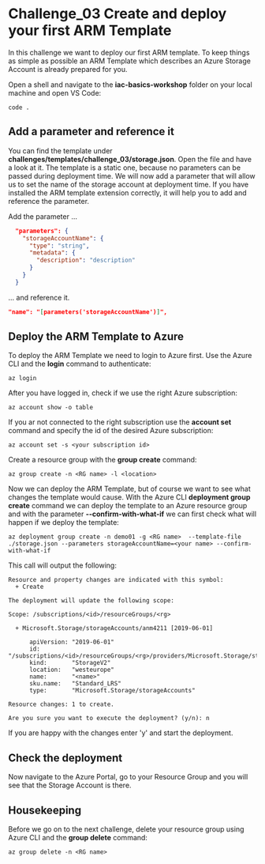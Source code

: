# Challenge_03 Create and deploy your first ARM Template

In this challenge we want to deploy our first ARM template. To keep things as
simple as possible an ARM Template which describes an Azure Storage Account
is already prepared for you.

Open a shell and navigate to the **iac-basics-workshop** folder on your local
machine and open VS Code:

```shell
code .
```

## Add a parameter and reference it

You can find the template under
**challenges/templates/challenge_03/storage.json**. Open the file and have a
look at it. The template is a static one, because no parameters can be passed
during deployment time. We will now add a parameter that will allow us to set
the name of the storage account at deployment time. If you have installed the
ARM template extension correctly, it will help you to add and reference the
parameter.

Add the parameter ...

```json
  "parameters": {
    "storageAccountName": {
      "type": "string",
      "metadata": {
        "description": "description"
      }
    }
  }
```

... and reference it.

```json
"name": "[parameters('storageAccountName')]",
```

## Deploy the ARM Template to Azure

To deploy the ARM Template we need to login to Azure first. Use the Azure CLI
and the **login** command to authenticate:

```Shell
az login
```

After you have logged in, check if we use the right Azure subscription:

```Shell
az account show -o table
```

If you ar not connected to the right subscription use the **account set**
command and specify the id of the desired Azure subscription:

```Shell
az account set -s <your subscription id>
```

Create a resource group with the **group create** command:

```Shell
az group create -n <RG name> -l <location>
```

Now we can deploy the ARM Template, but of course we want to see what changes
the template would cause. With the Azure CLI **deployment group create**
command we can deploy the template to an Azure resource group and with the
parameter **--confirm-with-what-if** we can first check what will happen if
we deploy the template:

```Shell
az deployment group create -n demo01 -g <RG name>  --template-file ./storage.json --parameters storageAccountName=<your name> --confirm-with-what-if
```

This call will output the following:

```Shell
Resource and property changes are indicated with this symbol:
  + Create

The deployment will update the following scope:

Scope: /subscriptions/<id>/resourceGroups/<rg>

  + Microsoft.Storage/storageAccounts/anm4211 [2019-06-01]

      apiVersion: "2019-06-01"
      id:         "/subscriptions/<id>/resourceGroups/<rg>/providers/Microsoft.Storage/storageAccounts/<name>"
      kind:       "StorageV2"
      location:   "westeurope"
      name:       "<name>"
      sku.name:   "Standard_LRS"
      type:       "Microsoft.Storage/storageAccounts"

Resource changes: 1 to create.

Are you sure you want to execute the deployment? (y/n): n
```

If you are happy with the changes enter 'y' and start the deployment.

## Check the deployment

Now navigate to the Azure Portal, go to your Resource Group and you will see
that the Storage Account is there.

## Housekeeping

Before we go on to the next challenge, delete your resource group using Azure
CLI and the **group delete** command:

```Shell
az group delete -n <RG name>
```

